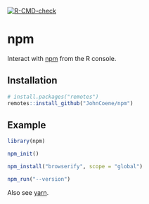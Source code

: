 <!-- badges: start -->
[![R-CMD-check](https://github.com/JohnCoene/npm/workflows/R-CMD-check/badge.svg)](https://github.com/JohnCoene/npm/actions)
<!-- badges: end -->

# npm

Interact with [npm](https://npmjs.org) from the R console.

## Installation

``` r
# install.packages("remotes")
remotes::install_github("JohnCoene/npm")
```

## Example

``` r
library(npm)

npm_init()

npm_install("browserify", scope = "global")

npm_run("--version")
```

Also see [yarn](https://github.com/JohnCoene/yarn).
